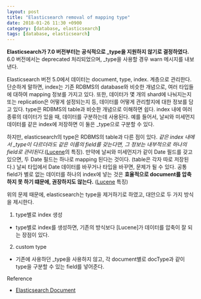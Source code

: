 ```yaml
---
layout: post
title: "Elasticsearch removal of mapping type"
date: 2018-01-26 11:30 +0900
category: [database, elasticsearch]
tags: [database, elasticsearch]
---
```


**Elasticsearch가 7.0 버전부터는 공식적으로 \_type을 지원하지 않기로 결정하였다.** 6.0 버전에서는 deprecated 처리되었으며, \_type을 사용할 경우 warn 메시지를 내보낸다.

Elasticsearch 버전 5.0에서 데이터는 document, type, index. 계층으로 관리한다. 단순하게 말하면, index는 기존 RDBMS의 database와 비슷한 개념으로, 여러 타입들에 대하여 mapping 정보를 가지고 있다. 또한, 데이터가 몇 개의 shard에 나눠지는지 또는 replication은 어떻게 설정되는지 등, 데이터를 어떻게 관리할지에 대한 정보를 담고 있다. type은 RDBMS의 table과 비슷한 개념으로 이해하면 쉽다. index 내에 여러 종류의 데이터가 있을 때, 데이터를 구분하는데 사용된다. 예를 들어서, 날씨와 미세먼지 데이터를 같은 index에 저장하면 이 둘은 \_type으로 구분할 수 있다.

하지만, elasticsearch의 type은 RDBMS의 table과 다른 점이 있다. *같은 index 내에서 \_type이 다르더라도 같은 이름의 field를 갖는다면, 그 정보는 내부적으로 하나의 field로 관리된다.*([Lucene](https://lucene.apache.org/core/)의 특징). 만약에 날씨와 미세먼지가 같이 Date 필드를 갖고 있으면, 두 Date 필드는 하나로 mapping 된다는 것이다. (table은 각자 따로 저장된다.) 날씨 타입에서 Date 데이터를 바꾸거나 타입을 바꾸면, 문제가 될 수 있다.
공통 field가 별로 없는 데이터를 하나의 index에 넣는 것은 **효율적으로 document를 압축하지 못 하기 떄문에, 권장하지도 않는다.** ([Lucene](https://lucene.apache.org/core/) 특징)

위의 문제 때문에, elasticsearch는 type을 제거하기로 하였고, 대안으로 두 가지 방식을 제시한다.
1. type별로 index 생성
+ type별로 index를 생성하면, 기존의 방식보다 [Lucene]가 데이터를 압축이 잘 되는 장점이 있다.
2. custom type
- 기존에 사용하던 \_type을 사용하지 않고, 각 document별로 docType과 같이 type을 구분할 수 있는 field를 넣어준다. 


Reference

* [Elasticsearch Document](https://www.elastic.co/guide/en/elasticsearch/reference/master/removal-of-types.html)